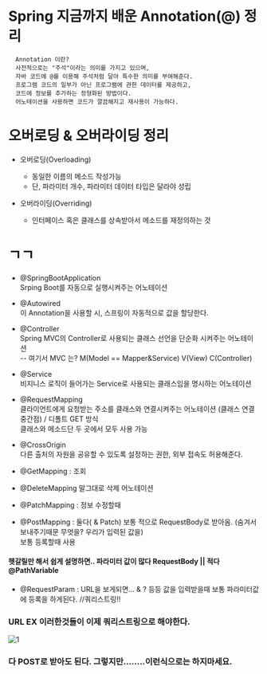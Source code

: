 # Spring 지금까지 배운 Annotation(@) 정리

      Annotation 이란?
      사전적으로는 "주석"이라는 의미를 가지고 있으며, 
      자바 코드에 @를 이용해 주석처럼 달아 특수한 의미를 부여해준다.
      프로그램 코드의 일부가 아닌 프로그램에 관한 데이터를 제공하고, 
      코드에 정보를 추가하는 정형화된 방법이다.
      어노테이션을 사용하면 코드가 깔끔해지고 재사용이 가능하다.

# 오버로딩 & 오버라이딩 정리
 - 오버로딩(Overloading)
   - 동일한 이름의 메소드 작성가능
   - 단, 파라미터 개수, 파라미터 데이터 타입은 달라야 성립
 
 - 오버라이딩(Overriding)
   - 인터페이스 혹은 클래스를 상속받아서 메소드를 재정의하는 것

# ㄱㄱ 

 - @SpringBootApplication</br>
Srping Boot를 자동으로 실행시켜주는 어노테이션

 - @Autowired</br>
이 Annotation을 사용할 시, 스프링이 자동적으로 값을 할당한다.

 - @Controller</br>
Spring MVC의 Controller로 사용되는 클래스 선언을 단순화 시켜주는 어노테이션</br>
 -- 여기서 MVC 는? M(Model == Mapper&Service)  V(View) C(Controller) 

 - @Service</br>
비지니스 로직이 들어가는 Service로 사용되는 클래스임을 명시하는 어노테이션

 - @RequestMapping</br>
클라이언트에게 요청받는 주소를 클래스와 연결시켜주는 어노테이션 (클래스 연결 중간점) / 디폴트 GET 방식</br>
클래스와 메소드단 두 곳에서 모두 사용 가능

 - @CrossOrigin</br>
다른 출처의 자원을 공유할 수 있도록 설정하는 권한, 외부 접속도 허용해준다.
 
 - @GetMapping : 조회 
 - @DeleteMapping 말그대로 삭제 어노테이션
 - @PatchMapping : 정보 수정할때  
 - @PostMapping : 둘다( & Patch) 보통 적으로 RequestBody로 받아옴. (숨겨서 보내주기때문 무엇을? 우리가 입력된 값을)
                  </br>보통 등록할때 사용
#### 헷갈릴만 해서 쉽게 설명하면.. 파라미터 값이 많다 RequestBody || 적다 @PathVariable  
 - @RequestParam : URL을 보게되면... & ? 등등 값을 입력받을때 보통 파라미터값에 등록을 하게된다. //쿼리스트링!!

### URL EX 이러한것들이 이제 쿼리스트링으로 해야한다.
![1](https://user-images.githubusercontent.com/110442250/193729831-73c2db54-1815-4c1b-9edd-1596e5afccd7.jpg)



 ### 다 POST로 받아도 된다. 그렇지만........이런식으로는 하지마세요.

